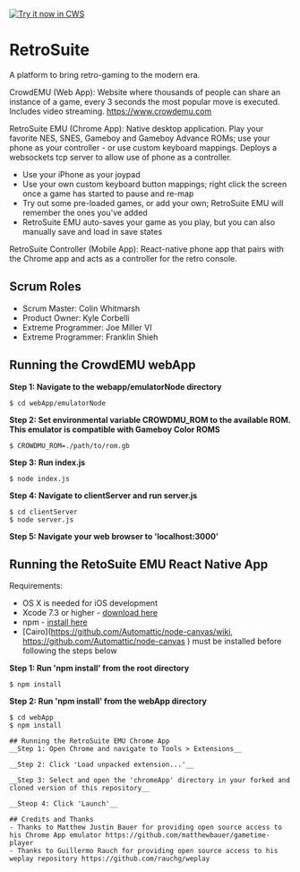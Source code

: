 <a target="_blank" href="https://chrome.google.com/webstore/detail/retrosuite-emu/bnjapfbdmfjehbgohiebcnmombalmbfd">![Try it now in CWS](https://raw.github.com/GoogleChrome/chrome-app-samples/master/tryitnowbutton.png "Click here to install this sample from the Chrome Web Store")</a>

# RetroSuite
A platform to bring retro-gaming to the modern era.

CrowdEMU (Web App): Website where thousands of people can share an instance of a game, every 3 seconds the most popular move is executed. Includes video streaming. https://www.crowdemu.com

RetroSuite EMU (Chrome App): Native desktop application. Play your favorite NES, SNES, Gameboy and Gameboy Advance ROMs; use your phone as your controller - or use custom keyboard mappings. Deploys a websockets tcp server to allow use of phone as a controller. 
- Use your iPhone as your joypad
- Use your own custom keyboard button mappings; right click the screen once a game has started to pause and re-map
- Try out some pre-loaded games, or add your own; RetroSuite EMU will remember the ones you've added
- RetroSuite EMU auto-saves your game as you play, but you can also manually save and load in save states

RetroSuite Controller (Mobile App): React-native phone app that pairs with the Chrome app and acts as a controller for the retro console.

## Scrum Roles
 - Scrum Master: Colin Whitmarsh
 - Product Owner: Kyle Corbelli
 - Extreme Programmer: Joe Miller VI
 - Extreme Programmer: Franklin Shieh

## Running the CrowdEMU webApp
 __Step 1: Navigate to the webapp/emulatorNode directory__
 ```
 $ cd webApp/emulatorNode
 ```
 __Step 2: Set environmental variable CROWDMU_ROM to the available ROM. This emulator is compatible with Gameboy Color ROMS__
 ```
 $ CROWDMU_ROM=./path/to/rom.gb
 ```
 __Step 3: Run index.js__
 ```
 $ node index.js
 ```
 __Step 4: Navigate to clientServer and run server.js__
 ```
 $ cd clientServer
 $ node server.js
 ```
 __Step 5: Navigate your web browser to 'localhost:3000'__

## Running the RetoSuite EMU React Native App
 Requirements:
 - OS X is needed for iOS development
 - Xcode 7.3 or higher - [download here](https://developer.apple.com/xcode/download/)
 - npm - [install here](http://blog.npmjs.org/post/85484771375/how-to-install-npm)
 - [Cairo](https://github.com/Automattic/node-canvas/wiki,  https://github.com/Automattic/node-canvas ) must be installed before following the steps below

 __Step 1: Run 'npm install' from the root directory__
 ```
 $ npm install
 ```
 __Step 2: Run 'npm install' from the webApp directory__
 ```
 $ cd webApp
 $ npm install

## Running the RetroSuite EMU Chrome App
 __Step 1: Open Chrome and navigate to Tools > Extensions__

 __Step 2: Click 'Load unpacked extension...'__

 __Step 3: Select and open the 'chromeApp' directory in your forked and cloned version of this repository__

 __Steop 4: Click 'Launch'__

## Credits and Thanks
 - Thanks to Matthew Justin Bauer for providing open source access to his Chrome App emulator https://github.com/matthewbauer/gametime-player
 - Thanks to Guillermo Rauch for providing open source access to his weplay repository https://github.com/rauchg/weplay